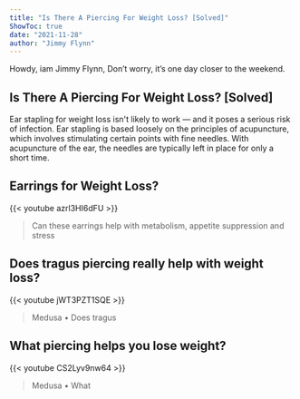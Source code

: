 ```yaml
---
title: "Is There A Piercing For Weight Loss? [Solved]"
ShowToc: true 
date: "2021-11-28"
author: "Jimmy Flynn" 
---
```


Howdy, iam Jimmy Flynn, Don’t worry, it’s one day closer to the weekend.
## Is There A Piercing For Weight Loss? [Solved]
Ear stapling for weight loss isn't likely to work — and it poses a serious risk of infection. Ear stapling is based loosely on the principles of acupuncture, which involves stimulating certain points with fine needles. With acupuncture of the ear, the needles are typically left in place for only a short time.

## Earrings for Weight Loss?
{{< youtube azrl3HI6dFU >}}
>Can these earrings help with metabolism, appetite suppression and stress 

## Does tragus piercing really help with weight loss?
{{< youtube jWT3PZT1SQE >}}
>Medusa • Does tragus 

## What piercing helps you lose weight?
{{< youtube CS2Lyv9nw64 >}}
>Medusa • What 

